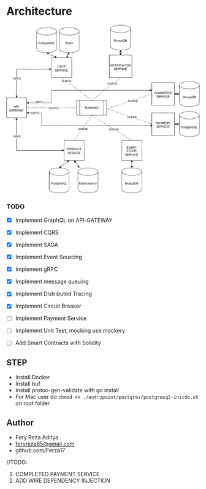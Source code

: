 # Architecture


<img src="./diagram.png">

### TODO
- [X] Implement GraphQL on API-GATEWAY
- [X] Implement CQRS
- [X] Implement SAGA
- [X] Implement Event Sourcing
- [X] Implement gRPC
- [X] Implement message queuing
- [X] Implement Distributed Tracing
- [X] Implement Circuit Breaker
- [ ] Implement Payment Service
- [ ] Implement Unit Test, mocking use mockery
- [ ] Add Smart Contracts with Solidity



## STEP
* Install Docker
* Install buf
* Install protoc-gen-validate with go install
* For Mac user do `chmod +x ./entrypoint/postgres/postgresql-initdb.sh` on root folder

## Author

* Fery Reza Aditya
* feryreza85@gmail.com
* github.com/Ferza17

//TODO: 
1. COMPLETED PAYMENT SERVICE
2. ADD WIRE DEPENDENCY INJECTION



